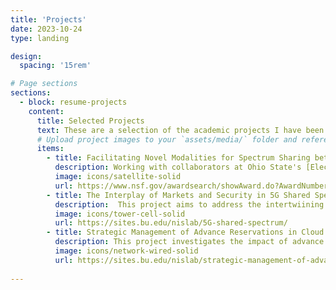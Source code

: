```yaml
---
title: 'Projects'
date: 2023-10-24
type: landing

design:
  spacing: '15rem'

# Page sections
sections:
  - block: resume-projects
    content:
      title: Selected Projects
      text: These are a selection of the academic projects I have been involved with as part of my graduate studies.
      # Upload project images to your `assets/media/` folder and reference the filename in the `image` option
      items:
        - title: Facilitating Novel Modalities for Spectrum Sharing between Earth-Observing Microwave Radiometers and Commercial Users
          description: Working with collaborators at Ohio State's [ElectroScience Labratory](https://electroscience.osu.edu/), this interdisciplinary project seeks to establish sharing frameworks in the high band (beyond 6 GHz) portions of wireless spectrum. I have performed statistical analyses of [radiometer trace data](https://github.com/nislab/passive-radiometer-trace-data) to determine available transmission windows for commercial use, establishing a joint queuing- and game-theoretic model covering a variety of scenarios for customer behavior and sharing frameworks.
          image: icons/satellite-solid
          url: https://www.nsf.gov/awardsearch/showAward.do?AwardNumber=2229104
        - title: The Interplay of Markets and Security in 5G Shared Spectrum Services 
          description:  This project aims to address the intertwiining of economics and security frameworks in areas of spectrum where flexible sharing is possible, such as the mid-band 3.5 GHz portion governed by the [Citizens Broadband Radio Service (CBRS)](https://www.fcc.gov/wireless/bureau-divisions/mobility-division/35-ghz-band/35-ghz-band-overview). I established a joint queuing- and game-theoreitc based model for the priority upgrade purchase problem in cognitive radio settings, and developed tools using Python's SimPy package to simulate user agent behavior under both a two tier priority system and CBRS-type systems with incumbent traffic present. I also have supervised undergradate students' work perofrming radio traffic monitoring experiments, as well as had the opportunity to present my work directly to the CTO team of a CBRS Spectrum Access Administrator.
          image: icons/tower-cell-solid
          url: https://sites.bu.edu/nislab/5G-shared-spectrum/
        - title: Strategic Management of Advance Reservations in Cloud and Network Services
          description: This project investigates the impact of advance reservation of resources by users in cloud systems. I formulated a queuing game model to describe the incentive to pay for compute resource reservations in advance, and evaluated the game across varying preemption scheduling policies based on reservation priority. Using SimPy, I constructed a simulation tool to model user agent purchasing decisions, leveraging techniques to evaluate queue statistics for tagged ghost user agents to determine system behavior without impacting the results.
          image: icons/network-wired-solid
          url: https://sites.bu.edu/nislab/strategic-management-of-advance-reservations/
    
---
```

